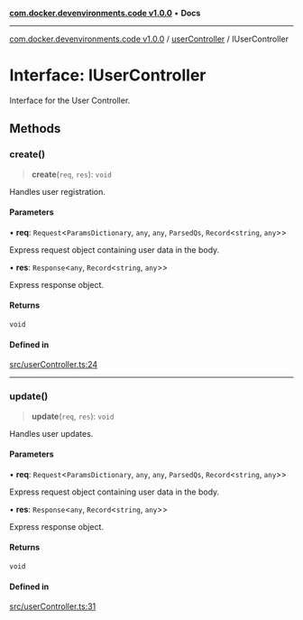 [**com.docker.devenvironments.code v1.0.0**](../../README.md) • **Docs**

***

[com.docker.devenvironments.code v1.0.0](../../README.md) / [userController](../README.md) / IUserController

# Interface: IUserController

Interface for the User Controller.

## Methods

### create()

> **create**(`req`, `res`): `void`

Handles user registration.

#### Parameters

• **req**: `Request`\<`ParamsDictionary`, `any`, `any`, `ParsedQs`, `Record`\<`string`, `any`\>\>

Express request object containing user data in the body.

• **res**: `Response`\<`any`, `Record`\<`string`, `any`\>\>

Express response object.

#### Returns

`void`

#### Defined in

[src/userController.ts:24](https://github.com/diego-dini/API-de-Gerenciamento-de-Tarefas/blob/af5f928f65b5a1b1f01ef851e3d416d5eeef8bc1/src/userController.ts#L24)

***

### update()

> **update**(`req`, `res`): `void`

Handles user updates.

#### Parameters

• **req**: `Request`\<`ParamsDictionary`, `any`, `any`, `ParsedQs`, `Record`\<`string`, `any`\>\>

Express request object containing user data in the body.

• **res**: `Response`\<`any`, `Record`\<`string`, `any`\>\>

Express response object.

#### Returns

`void`

#### Defined in

[src/userController.ts:31](https://github.com/diego-dini/API-de-Gerenciamento-de-Tarefas/blob/af5f928f65b5a1b1f01ef851e3d416d5eeef8bc1/src/userController.ts#L31)
